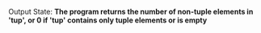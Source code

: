 Output State: **The program returns the number of non-tuple elements in 'tup', or 0 if 'tup' contains only tuple elements or is empty**
